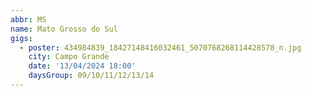 ```yaml
---
abbr: MS
name: Mato Grosso do Sul
gigs:
  - poster: 434984839_18427148416032461_5070768268114428578_n.jpg
    city: Campo Grande
    date: '13/04/2024 18:00'
    daysGroup: 09/10/11/12/13/14
---
```


